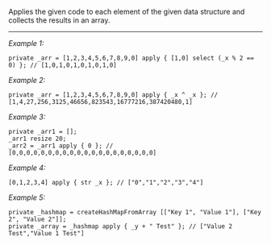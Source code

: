 Applies the given code to each element of the given data structure and collects the results in an array.


---
*Example 1:*
```sqf
private _arr = [1,2,3,4,5,6,7,8,9,0] apply { [1,0] select (_x % 2 == 0) }; // [1,0,1,0,1,0,1,0,1,0]
```

*Example 2:*
```sqf
private _arr = [1,2,3,4,5,6,7,8,9,0] apply { _x ^ _x }; // [1,4,27,256,3125,46656,823543,16777216,387420480,1]
```

*Example 3:*
```sqf
private _arr1 = [];
_arr1 resize 20;
_arr2 = _arr1 apply { 0 }; // [0,0,0,0,0,0,0,0,0,0,0,0,0,0,0,0,0,0,0,0]
```

*Example 4:*
```sqf
[0,1,2,3,4] apply { str _x }; // ["0","1","2","3","4"]
```

*Example 5:*
```sqf
private _hashmap = createHashMapFromArray [["Key 1", "Value 1"], ["Key 2", "Value 2"]];
private _array = _hashmap apply { _y + " Test" }; // ["Value 2 Test","Value 1 Test"]
```